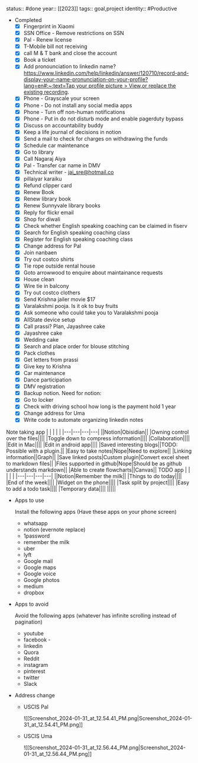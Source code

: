 status:: #done
year:: [[2023]]
tags:: goal,project
identity:: #Productive
  
- Completed
    - [x] Fingerprint in Xiaomi
    - [x] SSN Office - Remove restrictions on SSN
    - [x] Pal - Renew license
    - [x] T-Mobile bill not receiving
    - [x] call M & T bank and close the account
    - [x] Book a ticket
    - [x] Add pronounciation to linkedin name? [https://www.linkedin.com/help/linkedin/answer/120710/record-and-display-your-name-pronunciation-on-your-profile?lang=en#:~:text=Tap your profile picture > View,or replace the existing recording](https://www.linkedin.com/help/linkedin/answer/120710/record-and-display-your-name-pronunciation-on-your-profile?lang=en#:~:text=Tap%20your%20profile%20picture%20%3E%20View,or%20replace%20the%20existing%20recording).
    - [x] Phone - Grayscale your screen
    - [x] Phone - Do not install any social media apps
    - [x] Phone - Turn off non-human notifications
    - [x] Phone - Put in do not disturb mode and enable pagerduty bypass
    - [x] Discuss on accountability buddy
    - [x] Keep a life journal of decisions in notion
    - [x] Send a mail to check for charges on withdrawing the funds
    - [x] Schedule car maintenance
    - [x] Go to library
    - [x] Call Nagaraj Aiya
    - [x] Pal - Transfer car name in DMV
    - [x] Technical writer - jai_sre@hotmail.co
    - [x] pillaiyar karaiku
    - [x] Refund clipper card
    - [x] Renew Book
    - [x] Renew library book
    - [x] Renew Sunnyvale library books
    - [x] Reply for flickr email
    - [x] Shop for diwali
    - [x] Check whether English speaking coaching can be claimed in fiserv
    - [x] Search for English speaking coaching class
    - [x] Register for English speaking coaching class
    - [x] Change address for Pal
    - [x] Join nanbaen
    - [x] Try out costco shirts
    - [x] Tie rope outside rental house
    - [x] Goto arrowwood to enquire about maintainance requests
    - [x] House clean
    - [x] Wire tie in balcony
    - [x] Try out costco clothers
    - [x] Send Krishna jailer movie $17
    - [x] Varalakshmi pooja. Is it ok to buy fruits
    - [x] Ask someone who could take you to Varalakshmi pooja
    - [x] AllState device setup
    - [x] Call prassi? Plan, Jayashree cake
    - [x] Jayashree cake
    - [x] Wedding cake
    - [x] Search and place order for blouse stitching
    - [x] Pack clothes
    - [x] Get letters from prassi
    - [x] Give key to Krishna
    - [x] Car maintenance
    - [x] Dance participation
    - [x] DMV registration
    - [x] Backup notion. Need for notion:
    - [x] Go to locker
    - [x] Check with driving school how long is the payment hold 1 year
    - [x] Change address for Uma
    - [x] Write code to automate organizing linkedin notes
  
Note taking app
|   |   |   |   |
|---|---|---|---|
||Notion|Obisidian||
|Owning control over the files||||
|Toggle down to compress information||||
|Collaboration||||
|Edit in Mac||||
|Edit in android app||||
|Saved interesting blogs||TODO: Possible with a plugin.||
|Easy to take notes|Nope|Need to explore||
|Linking information||Graph||
|Save linked posts|Custom plugin|Convert excel sheet to markdown files||
|Files supported in github|Nope|Should be as github understands markdown||
|Able to create flowcharts||Canvas||
TODO app
|   |   |   |   |
|---|---|---|---|
||Notion|Remember the milk||
|Things to do today||||
|End of the week||||
|Widget on the phone||||
|Task split by project||||
|Easy to add a todo task||||
|Temporary data||||
|||||
  
  
- Apps to use
    
    Install the following apps (Have these apps on your phone screen)
    
    - whatsapp
    - notion (evernote replace)
    - 1password
    - remember the milk
    - uber
    - lyft
    - Google mail
    - Google maps
    - Google voice
    - Google photos
    - medium
    - dropbox
- Apps to avoid
    
    Avoid the following apps (whatever has infinite scrolling instead of pagination)
    
    - youtube
    - facebook -
    - linkedin
    - Quora
    - Reddit
    - instagram
    - pinterest
    - twitter
    - Slack
- Address change
    - USCIS Pal
        
        ![[Screenshot_2024-01-31_at_12.54.41_PM.png|Screenshot_2024-01-31_at_12.54.41_PM.png]]
        
    - USCIS Uma
        
        ![[Screenshot_2024-01-31_at_12.56.44_PM.png|Screenshot_2024-01-31_at_12.56.44_PM.png]]
